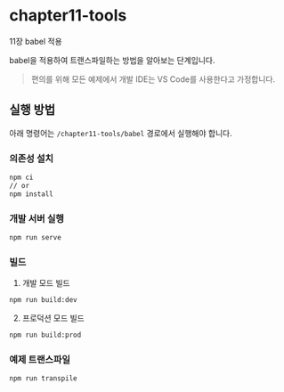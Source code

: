 # chapter11-tools

11장 babel 적용

babel을 적용하여 트랜스파일하는 방법을 알아보는 단계입니다.

> 편의를 위해 모든 예제에서 개발 IDE는 VS Code를 사용한다고 가정합니다.

## 실행 방법

아래 명령어는 `/chapter11-tools/babel` 경로에서 실행해야 합니다.

### 의존성 설치

```sh
npm ci
// or
npm install
```

### 개발 서버 실행

```sh
npm run serve
```

### 빌드

1. 개발 모드 빌드

```sh
npm run build:dev
```

2. 프로덕션 모드 빌드

```sh
npm run build:prod
```

### 예제 트랜스파일

```sh
npm run transpile
```
